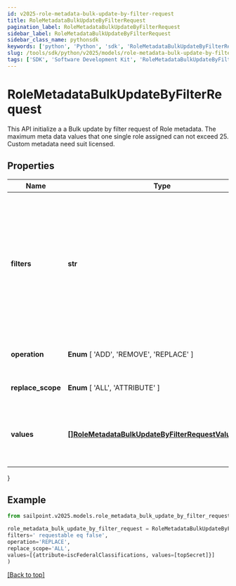 ```yaml
---
id: v2025-role-metadata-bulk-update-by-filter-request
title: RoleMetadataBulkUpdateByFilterRequest
pagination_label: RoleMetadataBulkUpdateByFilterRequest
sidebar_label: RoleMetadataBulkUpdateByFilterRequest
sidebar_class_name: pythonsdk
keywords: ['python', 'Python', 'sdk', 'RoleMetadataBulkUpdateByFilterRequest', 'V2025RoleMetadataBulkUpdateByFilterRequest'] 
slug: /tools/sdk/python/v2025/models/role-metadata-bulk-update-by-filter-request
tags: ['SDK', 'Software Development Kit', 'RoleMetadataBulkUpdateByFilterRequest', 'V2025RoleMetadataBulkUpdateByFilterRequest']
---
```


# RoleMetadataBulkUpdateByFilterRequest

This API initialize a a Bulk update by filter request of Role metadata. The maximum meta data values that one single role assigned can not exceed 25. Custom metadata need suit licensed.

## Properties

Name | Type | Description | Notes
------------ | ------------- | ------------- | -------------
**filters** | **str** | Filtering is supported for the following fields and operators:  **id** : *eq, in*  **name** : *eq, sw*  **created** : *gt, lt, ge, le*  **modified** : *gt, lt, ge, le*  **owner.id** : *eq, in*  **requestable** : *eq* | [required]
**operation** |  **Enum** [  'ADD',    'REMOVE',    'REPLACE' ] | The operation to be performed | [required]
**replace_scope** |  **Enum** [  'ALL',    'ATTRIBUTE' ] | The choice of update scope. | [optional] 
**values** | [**[]RoleMetadataBulkUpdateByFilterRequestValuesInner**](role-metadata-bulk-update-by-filter-request-values-inner) | The metadata to be updated, including attribute key and value. | [required]
}

## Example

```python
from sailpoint.v2025.models.role_metadata_bulk_update_by_filter_request import RoleMetadataBulkUpdateByFilterRequest

role_metadata_bulk_update_by_filter_request = RoleMetadataBulkUpdateByFilterRequest(
filters=' requestable eq false',
operation='REPLACE',
replace_scope='ALL',
values=[{attribute=iscFederalClassifications, values=[topSecret]}]
)

```
[[Back to top]](#) 

